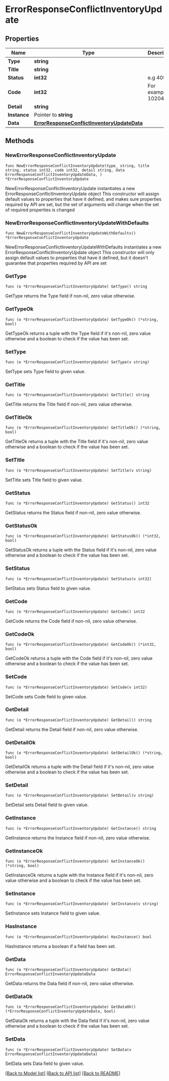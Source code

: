 # ErrorResponseConflictInventoryUpdate

## Properties

Name | Type | Description | Notes
------------ | ------------- | ------------- | -------------
**Type** | **string** |  | 
**Title** | **string** |  | 
**Status** | **int32** | e.g 409 | 
**Code** | **int32** | For example 10204 | 
**Detail** | **string** |  | 
**Instance** | Pointer to **string** |  | [optional] 
**Data** | [**ErrorResponseConflictInventoryUpdateData**](ErrorResponseConflictInventoryUpdateData.md) |  | 

## Methods

### NewErrorResponseConflictInventoryUpdate

`func NewErrorResponseConflictInventoryUpdate(type_ string, title string, status int32, code int32, detail string, data ErrorResponseConflictInventoryUpdateData, ) *ErrorResponseConflictInventoryUpdate`

NewErrorResponseConflictInventoryUpdate instantiates a new ErrorResponseConflictInventoryUpdate object
This constructor will assign default values to properties that have it defined,
and makes sure properties required by API are set, but the set of arguments
will change when the set of required properties is changed

### NewErrorResponseConflictInventoryUpdateWithDefaults

`func NewErrorResponseConflictInventoryUpdateWithDefaults() *ErrorResponseConflictInventoryUpdate`

NewErrorResponseConflictInventoryUpdateWithDefaults instantiates a new ErrorResponseConflictInventoryUpdate object
This constructor will only assign default values to properties that have it defined,
but it doesn't guarantee that properties required by API are set

### GetType

`func (o *ErrorResponseConflictInventoryUpdate) GetType() string`

GetType returns the Type field if non-nil, zero value otherwise.

### GetTypeOk

`func (o *ErrorResponseConflictInventoryUpdate) GetTypeOk() (*string, bool)`

GetTypeOk returns a tuple with the Type field if it's non-nil, zero value otherwise
and a boolean to check if the value has been set.

### SetType

`func (o *ErrorResponseConflictInventoryUpdate) SetType(v string)`

SetType sets Type field to given value.


### GetTitle

`func (o *ErrorResponseConflictInventoryUpdate) GetTitle() string`

GetTitle returns the Title field if non-nil, zero value otherwise.

### GetTitleOk

`func (o *ErrorResponseConflictInventoryUpdate) GetTitleOk() (*string, bool)`

GetTitleOk returns a tuple with the Title field if it's non-nil, zero value otherwise
and a boolean to check if the value has been set.

### SetTitle

`func (o *ErrorResponseConflictInventoryUpdate) SetTitle(v string)`

SetTitle sets Title field to given value.


### GetStatus

`func (o *ErrorResponseConflictInventoryUpdate) GetStatus() int32`

GetStatus returns the Status field if non-nil, zero value otherwise.

### GetStatusOk

`func (o *ErrorResponseConflictInventoryUpdate) GetStatusOk() (*int32, bool)`

GetStatusOk returns a tuple with the Status field if it's non-nil, zero value otherwise
and a boolean to check if the value has been set.

### SetStatus

`func (o *ErrorResponseConflictInventoryUpdate) SetStatus(v int32)`

SetStatus sets Status field to given value.


### GetCode

`func (o *ErrorResponseConflictInventoryUpdate) GetCode() int32`

GetCode returns the Code field if non-nil, zero value otherwise.

### GetCodeOk

`func (o *ErrorResponseConflictInventoryUpdate) GetCodeOk() (*int32, bool)`

GetCodeOk returns a tuple with the Code field if it's non-nil, zero value otherwise
and a boolean to check if the value has been set.

### SetCode

`func (o *ErrorResponseConflictInventoryUpdate) SetCode(v int32)`

SetCode sets Code field to given value.


### GetDetail

`func (o *ErrorResponseConflictInventoryUpdate) GetDetail() string`

GetDetail returns the Detail field if non-nil, zero value otherwise.

### GetDetailOk

`func (o *ErrorResponseConflictInventoryUpdate) GetDetailOk() (*string, bool)`

GetDetailOk returns a tuple with the Detail field if it's non-nil, zero value otherwise
and a boolean to check if the value has been set.

### SetDetail

`func (o *ErrorResponseConflictInventoryUpdate) SetDetail(v string)`

SetDetail sets Detail field to given value.


### GetInstance

`func (o *ErrorResponseConflictInventoryUpdate) GetInstance() string`

GetInstance returns the Instance field if non-nil, zero value otherwise.

### GetInstanceOk

`func (o *ErrorResponseConflictInventoryUpdate) GetInstanceOk() (*string, bool)`

GetInstanceOk returns a tuple with the Instance field if it's non-nil, zero value otherwise
and a boolean to check if the value has been set.

### SetInstance

`func (o *ErrorResponseConflictInventoryUpdate) SetInstance(v string)`

SetInstance sets Instance field to given value.

### HasInstance

`func (o *ErrorResponseConflictInventoryUpdate) HasInstance() bool`

HasInstance returns a boolean if a field has been set.

### GetData

`func (o *ErrorResponseConflictInventoryUpdate) GetData() ErrorResponseConflictInventoryUpdateData`

GetData returns the Data field if non-nil, zero value otherwise.

### GetDataOk

`func (o *ErrorResponseConflictInventoryUpdate) GetDataOk() (*ErrorResponseConflictInventoryUpdateData, bool)`

GetDataOk returns a tuple with the Data field if it's non-nil, zero value otherwise
and a boolean to check if the value has been set.

### SetData

`func (o *ErrorResponseConflictInventoryUpdate) SetData(v ErrorResponseConflictInventoryUpdateData)`

SetData sets Data field to given value.



[[Back to Model list]](../README.md#documentation-for-models) [[Back to API list]](../README.md#documentation-for-api-endpoints) [[Back to README]](../README.md)


